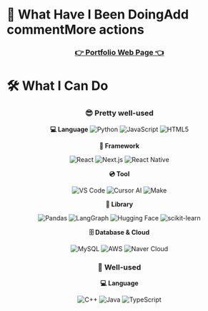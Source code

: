 # 📖 What Have I Been DoingAdd commentMore actions

<div align="center">
 
### [ 👉 Portfolio Web Page 👈 ](https://sparta1r31.notion.site/1f5cf1c847cd80d994b9ed7aa5b3ca9f?pvs=74)

</div>

# 🛠️ What I Can Do

<div align="center">
 
### 😎 Pretty well-used

**💻 Language**
![Python](https://img.shields.io/badge/Python-3776AB?style=for-the-badge&logo=python&logoColor=white)
![JavaScript](https://img.shields.io/badge/JavaScript-F7DF1E?style=for-the-badge&logo=javascript&logoColor=white)
![HTML5](https://img.shields.io/badge/HTML5-E34F26?style=for-the-badge&logo=html5&logoColor=white)


**🚩 Framework**

![React](https://img.shields.io/badge/React-61DAFB?style=for-the-badge&logo=react&logoColor=white)
![Next.js](https://img.shields.io/badge/Next.js-000000?style=for-the-badge&logo=nextdotjs&logoColor=white)
![React Native](https://img.shields.io/badge/React_Native-61DAFB?style=for-the-badge&logo=react&logoColor=white)

**💿 Tool**

![VS Code](https://img.shields.io/badge/VS%20Code-0078D4?style=for-the-badge&logo=visualstudiocode&logoColor=white)
![Cursor AI](https://img.shields.io/badge/Cursor%20AI-FF6F61?style=for-the-badge&logo=cursor&logoColor=white)
![Make](https://img.shields.io/badge/Make-6D00CC?style=for-the-badge&logo=Make&logoColor=white)


**📖 Library**

![Pandas](https://img.shields.io/badge/React%20Router-CA4245?style=for-the-badge&logo=reactrouter&logoColor=white)
![LangGraph](https://img.shields.io/badge/LangGraph-1C3C3C?style=for-the-badge&logo=LangGraph&logoColor=white)
![Hugging Face](https://img.shields.io/badge/Hugging%20Face-FF9900?style=for-the-badge&logo=huggingface&logoColor=white)
![scikit-learn](https://img.shields.io/badge/scikit--learn-F7931E?style=for-the-badge&logo=scikit-learn&logoColor=white)

**🗄️ Database & Cloud**

![MySQL](https://img.shields.io/badge/MySQL%20Router-4479A1?style=for-the-badge&logo=MySQL&logoColor=white)
![AWS](https://img.shields.io/badge/AWS-FF9900?style=for-the-badge&logo=amazonaws&logoColor=white)
![Naver Cloud](https://img.shields.io/badge/Naver%20Cloud-03C75A?style=for-the-badge&logo=네이버&logoColor=white)


### 🫡 Well-used

**💻 Language**

![C++](https://img.shields.io/badge/C++-00599C?style=for-the-badge&logo=cplusplus&logoColor=white)
![Java](https://img.shields.io/badge/Java-007396?style=for-the-badge&logo=java&logoColor=white)
![TypeScript](https://img.shields.io/badge/TypeScript-3178C6?style=for-the-badge&logo=typescript&logoColor=white)

</div>
